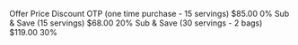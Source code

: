Offer                       Price	Discount
OTP (one time purchase - 15 servings)	    $85.00	0%
Sub & Save (15 servings)	$68.00	20%
Sub & Save (30 servings - 2 bags)	$119.00	30%